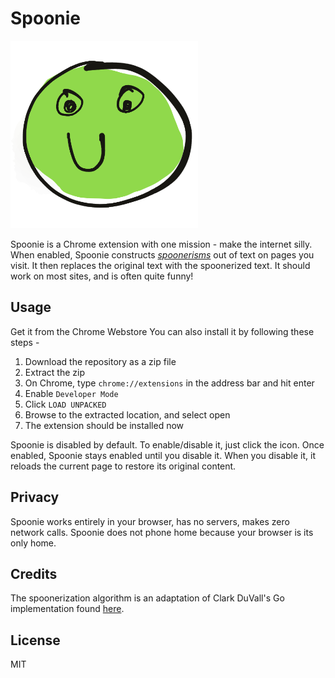 # Spoonie
<img src="images/spoonie_ab.png" height="300px">

Spoonie is a Chrome extension with one mission - make the internet silly. When enabled, Spoonie constructs [_spoonerisms_](https://en.wikipedia.org/wiki/Spoonerism) out of text on pages you visit. It then replaces the original text with the spoonerized text. It should work on most sites, and is often quite funny!

## Usage
Get it from the Chrome Webstore
You can also install it by following these steps - 
1. Download the repository as a zip file
2. Extract the zip
3. On Chrome, type `chrome://extensions` in the address bar and hit enter
4. Enable `Developer Mode`
5. Click `LOAD UNPACKED`
6. Browse to the extracted location, and select open
7. The extension should be installed now

Spoonie is disabled by default. To enable/disable it, just click the icon. Once enabled, Spoonie stays enabled until you disable it. When you disable it, it reloads the current page to restore its original content.

## Privacy
Spoonie works entirely in your browser, has no servers, makes zero network calls. Spoonie does not phone home because your browser is its only home. 

## Credits
The spoonerization algorithm is an adaptation of Clark DuVall's Go implementation found [here](https://github.com/clarkduvall/spoonerizer). 

## License
MIT